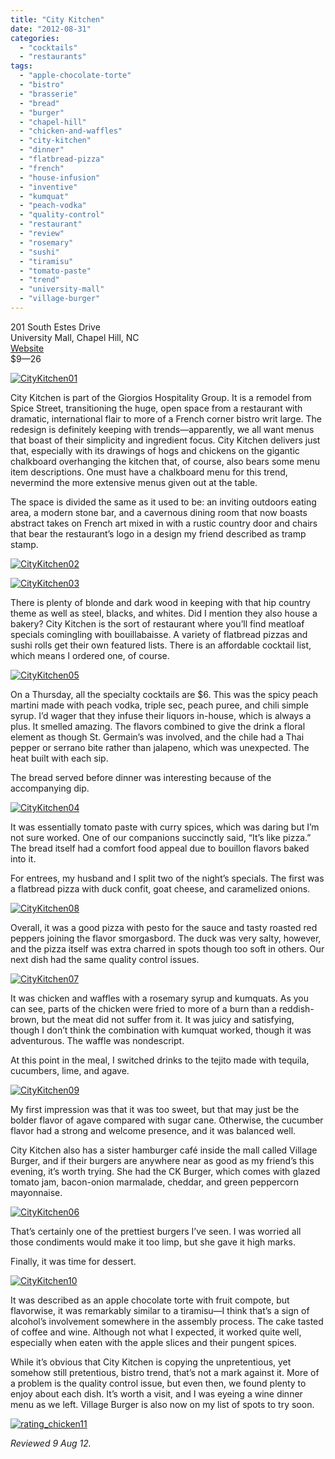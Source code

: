 ```yaml
---
title: "City Kitchen"
date: "2012-08-31"
categories: 
  - "cocktails"
  - "restaurants"
tags: 
  - "apple-chocolate-torte"
  - "bistro"
  - "brasserie"
  - "bread"
  - "burger"
  - "chapel-hill"
  - "chicken-and-waffles"
  - "city-kitchen"
  - "dinner"
  - "flatbread-pizza"
  - "french"
  - "house-infusion"
  - "inventive"
  - "kumquat"
  - "peach-vodka"
  - "quality-control"
  - "restaurant"
  - "review"
  - "rosemary"
  - "sushi"
  - "tiramisu"
  - "tomato-paste"
  - "trend"
  - "university-mall"
  - "village-burger"
---
```


201 South Estes Drive\
University Mall, Chapel Hill, NC\
[Website](http://citykitchenchapelhill.com/)\
$9—26

[![](http://s3.amazonaws.com/thegourmez-wpmedia/2012/08/CityKitchen01.jpg "CityKitchen01")](http://s3.amazonaws.com/thegourmez-wpmedia/2012/08/CityKitchen01.jpg)

City Kitchen is part of the Giorgios Hospitality Group. It is a remodel from Spice Street, transitioning the huge, open space from a restaurant with dramatic, international flair to more of a French corner bistro writ large. The redesign is definitely keeping with trends—apparently, we all want menus that boast of their simplicity and ingredient focus. City Kitchen delivers just that, especially with its drawings of hogs and chickens on the gigantic chalkboard overhanging the kitchen that, of course, also bears some menu item descriptions. One must have a chalkboard menu for this trend, nevermind the more extensive menus given out at the table.

The space is divided the same as it used to be: an inviting outdoors eating area, a modern stone bar, and a cavernous dining room that now boasts abstract takes on French art mixed in with a rustic country door and chairs that bear the restaurant’s logo in a design my friend described as tramp stamp.

[![](http://s3.amazonaws.com/thegourmez-wpmedia/2012/08/CityKitchen02.jpg "CityKitchen02")](http://s3.amazonaws.com/thegourmez-wpmedia/2012/08/CityKitchen02.jpg)

[![](http://s3.amazonaws.com/thegourmez-wpmedia/2012/08/CityKitchen03.jpg "CityKitchen03")](http://s3.amazonaws.com/thegourmez-wpmedia/2012/08/CityKitchen03.jpg)

There is plenty of blonde and dark wood in keeping with that hip country theme as well as steel, blacks, and whites. Did I mention they also house a bakery? City Kitchen is the sort of restaurant where you’ll find meatloaf specials comingling with bouillabaisse. A variety of flatbread pizzas and sushi rolls get their own featured lists. There is an affordable cocktail list, which means I ordered one, of course.

[![](http://s3.amazonaws.com/thegourmez-wpmedia/2012/08/CityKitchen05.jpg "CityKitchen05")](http://s3.amazonaws.com/thegourmez-wpmedia/2012/08/CityKitchen05.jpg)

On a Thursday, all the specialty cocktails are $6. This was the spicy peach martini made with peach vodka, triple sec, peach puree, and chili simple syrup. I’d wager that they infuse their liquors in-house, which is always a plus. It smelled amazing. The flavors combined to give the drink a floral element as though St. Germain’s was involved, and the chile had a Thai pepper or serrano bite rather than jalapeno, which was unexpected. The heat built with each sip.

The bread served before dinner was interesting because of the accompanying dip.

[![](http://s3.amazonaws.com/thegourmez-wpmedia/2012/08/CityKitchen04.jpg "CityKitchen04")](http://s3.amazonaws.com/thegourmez-wpmedia/2012/08/CityKitchen04.jpg)

It was essentially tomato paste with curry spices, which was daring but I’m not sure worked. One of our companions succinctly said, “It’s like pizza.” The bread itself had a comfort food appeal due to bouillon flavors baked into it.

For entrees, my husband and I split two of the night’s specials. The first was a flatbread pizza with duck confit, goat cheese, and caramelized onions.

[![](http://s3.amazonaws.com/thegourmez-wpmedia/2012/08/CityKitchen08.jpg "CityKitchen08")](http://s3.amazonaws.com/thegourmez-wpmedia/2012/08/CityKitchen08.jpg)

Overall, it was a good pizza with pesto for the sauce and tasty roasted red peppers joining the flavor smorgasbord. The duck was very salty, however, and the pizza itself was extra charred in spots though too soft in others. Our next dish had the same quality control issues.

[![](http://s3.amazonaws.com/thegourmez-wpmedia/2012/08/CityKitchen07.jpg "CityKitchen07")](http://s3.amazonaws.com/thegourmez-wpmedia/2012/08/CityKitchen07.jpg)

It was chicken and waffles with a rosemary syrup and kumquats. As you can see, parts of the chicken were fried to more of a burn than a reddish-brown, but the meat did not suffer from it. It was juicy and satisfying, though I don’t think the combination with kumquat worked, though it was adventurous. The waffle was nondescript.

At this point in the meal, I switched drinks to the tejito made with tequila, cucumbers, lime, and agave.

[![](http://s3.amazonaws.com/thegourmez-wpmedia/2012/08/CityKitchen09.jpg "CityKitchen09")](http://s3.amazonaws.com/thegourmez-wpmedia/2012/08/CityKitchen09.jpg)

My first impression was that it was too sweet, but that may just be the bolder flavor of agave compared with sugar cane. Otherwise, the cucumber flavor had a strong and welcome presence, and it was balanced well.

City Kitchen also has a sister hamburger café inside the mall called Village Burger, and if their burgers are anywhere near as good as my friend’s this evening, it’s worth trying. She had the CK Burger, which comes with glazed tomato jam, bacon-onion marmalade, cheddar, and green peppercorn mayonnaise.

[![](http://s3.amazonaws.com/thegourmez-wpmedia/2012/08/CityKitchen06.jpg "CityKitchen06")](http://s3.amazonaws.com/thegourmez-wpmedia/2012/08/CityKitchen06.jpg)

That’s certainly one of the prettiest burgers I’ve seen. I was worried all those condiments would make it too limp, but she gave it high marks.

Finally, it was time for dessert.

[![](http://s3.amazonaws.com/thegourmez-wpmedia/2012/08/CityKitchen10.jpg "CityKitchen10")](http://s3.amazonaws.com/thegourmez-wpmedia/2012/08/CityKitchen10.jpg)

It was described as an apple chocolate torte with fruit compote, but flavorwise, it was remarkably similar to a tiramisu—I think that’s a sign of alcohol’s involvement somewhere in the assembly process. The cake tasted of coffee and wine. Although not what I expected, it worked quite well, especially when eaten with the apple slices and their pungent spices.

While it’s obvious that City Kitchen is copying the unpretentious, yet somehow still pretentious, bistro trend, that’s not a mark against it. More of a problem is the quality control issue, but even then, we found plenty to enjoy about each dish. It’s worth a visit, and I was eyeing a wine dinner menu as we left. Village Burger is also now on my list of spots to try soon.

[![](http://s3.amazonaws.com/thegourmez-wpmedia/2009/02/rating_chicken11.gif "rating_chicken11")](http://s3.amazonaws.com/thegourmez-wpmedia/2009/02/rating_chicken11.gif)

_Reviewed 9 Aug 12._
